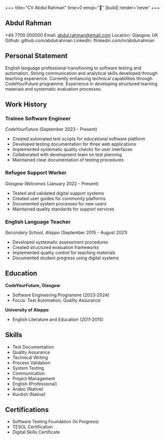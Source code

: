 +++
title="CV Abdul Rahman"
time=0
emoji="📝"
[build]
render='never'
+++

## Abdul Rahman

+44 7700 000000
Email: abdul.rahman@email.com
Location: Glasgow, UK
Github: github.com/abdulrahman
LinkedIn: flinkedin.com/in/abdulrahman

## Personal Statement

English language professional transitioning to software testing and automation. Strong communication and analytical skills developed through teaching experience. Currently enhancing technical capabilities through CodeYourFuture programme. Experience in developing structured learning materials and systematic evaluation processes.

## Work History

### Trainee Software Engineer

_CodeYourFuture_ (September 2023 - Present)

- Created automated test scripts for educational software platform
- Developed testing documentation for three web applications
- Implemented systematic quality checks for user interfaces
- Collaborated with development team on test planning
- Maintained clear documentation of testing procedures

### Refugee Support Worker

_Glasgow Welcomes_ (January 2022 - Present)

- Tested and validated digital support systems
- Created user guides for community platforms
- Documented system processes for new users
- Maintained quality standards for support services

### English Language Teacher

_Secondary School, Aleppo_ (September 2015 - August 2021)

- Developed systematic assessment procedures
- Created structured evaluation frameworks
- Implemented quality control for teaching materials
- Documented student progress using digital systems

## Education

**CodeYourFuture, Glasgow**

- Software Engineering Programme (2023-2024)
- Focus: Test Automation, Quality Assurance

**University of Aleppo**

- English Literature and Education (2011-2015)

## Skills

- Test Documentation
- Quality Assurance
- Technical Writing
- Process Validation
- System Testing
- Communication
- Project Management
- English (Professional)
- Arabic (Native)
- Kurdish (Native)

## Certifications

- Software Testing Foundation (In Progress)
- TESOL Certification
- Digital Skills Certificate
